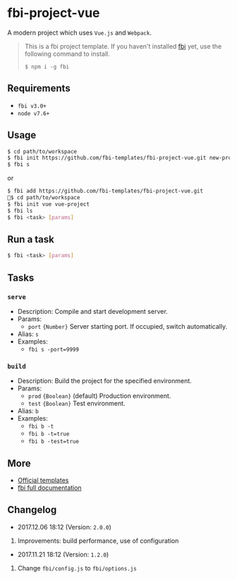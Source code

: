 # fbi-project-vue
A modern project which uses `Vue.js` and `Webpack`.

> This is a fbi project template. If you haven't installed [fbi](https://github.com/AlloyTeam/fbi) yet, use the following command to install.
>
> `$ npm i -g fbi`
## Requirements
- `fbi v3.0+`
- `node v7.6+`

## Usage
```bash
$ cd path/to/workspace
$ fbi init https://github.com/fbi-templates/fbi-project-vue.git new-project  
$ fbi s                      
```

or

```bash
$ fbi add https://github.com/fbi-templates/fbi-project-vue.git
$ cd path/to/workspace
$ fbi init vue vue-project
$ fbi ls 
$ fbi <task> [params]
```

## Run a task
```bash
$ fbi <task> [params]
```

## Tasks

### `serve`
- Description: Compile and start development server.
- Params:
  - `port` `{Number}` Server starting port. If occupied, switch automatically.
- Alias: `s`
- Examples:
  - `fbi s -port=9999`

### `build`
- Description: Build the project for the specified environment.
- Params:
  - `prod` `{Boolean}` (default) Production environment.
  - `test` `{Boolean}` Test environment.
- Alias: `b`
- Examples:
  - `fbi b -t`
  - `fbi b -t=true`
  - `fbi b -test=true`

## More
- [Official templates](https://github.com/fbi-templates)
- [fbi full documentation](https://neikvon.gitbooks.io/fbi/content/)

## Changelog

- 2017.12.06 18:12  (Version: `2.0.0`)
1. Improvements: build performance, use of configuration

- 2017.11.21 18:12  (Version: `1.2.0`)
1. Change `fbi/config.js` to `fbi/options.js`